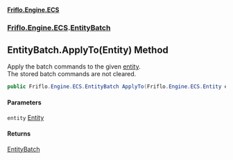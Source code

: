 #### [Friflo.Engine.ECS](index.md 'index')
### [Friflo.Engine.ECS](Friflo.Engine.ECS.md 'Friflo.Engine.ECS').[EntityBatch](EntityBatch.md 'Friflo.Engine.ECS.EntityBatch')

## EntityBatch.ApplyTo(Entity) Method

Apply the batch commands to the given [entity](EntityBatch.ApplyTo(Entity).md#Friflo.Engine.ECS.EntityBatch.ApplyTo(Friflo.Engine.ECS.Entity).entity 'Friflo.Engine.ECS.EntityBatch.ApplyTo(Friflo.Engine.ECS.Entity).entity').<br/>
The stored batch commands are not cleared.

```csharp
public Friflo.Engine.ECS.EntityBatch ApplyTo(Friflo.Engine.ECS.Entity entity);
```
#### Parameters

<a name='Friflo.Engine.ECS.EntityBatch.ApplyTo(Friflo.Engine.ECS.Entity).entity'></a>

`entity` [Entity](Entity.md 'Friflo.Engine.ECS.Entity')

#### Returns
[EntityBatch](EntityBatch.md 'Friflo.Engine.ECS.EntityBatch')